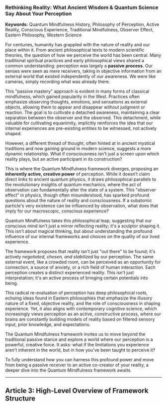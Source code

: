 ### Rethinking Reality: What Ancient Wisdom & Quantum Science Say About Your Perception
**Keywords:** Quantum Mindfulness History, Philosophy of Perception, Active Reality, Conscious Experience, Traditional Mindfulness, Observer Effect, Eastern Philosophy, Western Science

For centuries, humanity has grappled with the nature of reality and our place within it. From ancient philosophical texts to modern scientific theories, the question of how we perceive the world has been central. Many traditional spiritual practices and early philosophical views shared a common understanding: perception was largely a **passive process**. Our senses were seen as mere receivers, taking in objective information from an external world that existed independently of our awareness. We were like cameras, simply recording what was already there.

This "passive mastery" approach is evident in many forms of classical mindfulness, which gained popularity in the West. Practices often emphasize observing thoughts, emotions, and sensations as external objects, allowing them to appear and disappear without judgment or reaction. The goal is to cultivate a detached awareness, maintaining a clear separation between the observer and the observed. This detachment, while valuable for cultivating equanimity, implicitly reinforces the idea that our internal experiences are pre-existing entities to be witnessed, not actively shaped.

However, a different thread of thought, often hinted at in ancient mystical traditions and now gaining ground in modern science, suggests a more dynamic relationship. What if consciousness isn't just a screen upon which reality plays, but an active participant in its construction?

This is where the Quantum Mindfulness framework diverges, proposing an **inherently active, creative power** of perception. While it doesn’t claim direct links to ancient quantum physics, it draws philosophical parallels to the revolutionary insights of quantum mechanics, where the act of observation can fundamentally alter the state of a system. This "observer effect" in physics, though often misunderstood, has sparked profound questions about the nature of reality and consciousness. If a subatomic particle's very existence can be influenced by observation, what does that imply for our macroscopic, conscious experience?

Quantum Mindfulness takes this philosophical leap, suggesting that our conscious mind isn't just a mirror reflecting reality; it's a sculptor shaping it. This isn't about magical thinking, but about understanding the profound influence of our internal frameworks and choices on the quality of our lived experience.

The framework proposes that reality isn't just "out there" to be found; it's actively *negotiated, chosen, and stabilized* by our perception. The same external event, like a crowded room, can be perceived as an opportunity for connection, a source of anxiety, or a rich field of human interaction. Each perception creates a distinct experienced reality. This isn't just interpretation; it's an active process of bringing certain potentials into being.

This radical re-evaluation of perception has deep philosophical roots, echoing ideas found in Eastern philosophies that emphasize the illusory nature of a fixed, objective reality, and the role of consciousness in shaping experience. Yet, it also aligns with contemporary cognitive science, which increasingly views perception as an active, constructive process, where our brains are constantly building models of reality based on filtered sensory input, prior knowledge, and expectations.

The Quantum Mindfulness framework invites us to move beyond the traditional passive stance and explore a world where our perception is a powerful, creative force. It asks: what if the limitations you experience aren't inherent in the world, but in how you've been taught to perceive it?

To fully understand how you can harness this profound power and move from being a passive receiver to an active co-creator of your reality, a deeper dive into the Quantum Mindfulness framework awaits.

---

## Article 3: High-Level Overview of Framework Structure